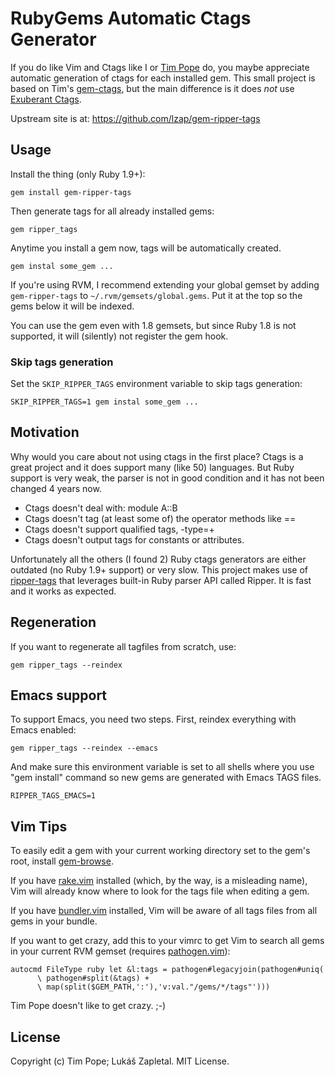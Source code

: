 RubyGems Automatic Ctags Generator
==================================

If you do like Vim and Ctags like I or [Tim Pope][] do, you maybe appreciate
automatic generation of ctags for each installed gem. This small project is
based on Tim's [gem-ctags][], but the main difference is it does *not* use
[Exuberant Ctags][].

Upstream site is at: https://github.com/lzap/gem-ripper-tags

Usage
-----

Install the thing (only Ruby 1.9+):

    gem install gem-ripper-tags

Then generate tags for all already installed gems:

    gem ripper_tags

Anytime you install a gem now, tags will be automatically created.

    gem instal some_gem ...

If you're using RVM, I recommend extending your global gemset by adding
`gem-ripper-tags` to `~/.rvm/gemsets/global.gems`.  Put it at the top so the
gems below it will be indexed.

You can use the gem even with 1.8 gemsets, but since Ruby 1.8 is not
supported, it will (silently) not register the gem hook.

### Skip tags generation

Set the `SKIP_RIPPER_TAGS` environment variable to skip tags generation:

    SKIP_RIPPER_TAGS=1 gem instal some_gem ...

Motivation
----------

Why would you care about not using ctags in the first place? Ctags is a great
project and it does support many (like 50) languages. But Ruby support is very
weak, the parser is not in good condition and it has not been changed 4 years
now.

 * Ctags doesn't deal with: module A::B
 * Ctags doesn't tag (at least some of) the operator methods like ==
 * Ctags doesn't support qualified tags, -type=+
 * Ctags doesn't output tags for constants or attributes.

Unfortunately all the others (I found 2) Ruby ctags generators are either
outdated (no Ruby 1.9+ support) or very slow. This project makes use of
[ripper-tags][] that leverages built-in Ruby parser API called Ripper. It is
fast and it works as expected.

Regeneration
------------

If you want to regenerate all tagfiles from scratch, use:

    gem ripper_tags --reindex

Emacs support
-------------

To support Emacs, you need two steps. First, reindex everything with Emacs
enabled:

    gem ripper_tags --reindex --emacs

And make sure this environment variable is set to all shells where you use
"gem install" command so new gems are generated with Emacs TAGS files.

    RIPPER_TAGS_EMACS=1

Vim Tips
--------

To easily edit a gem with your current working directory set to the
gem's root, install [gem-browse][].

If you have [rake.vim][] installed (which, by the way, is a misleading
name), Vim will already know where to look for the tags file when
editing a gem.

If you have [bundler.vim][] installed, Vim will be aware of all tags
files from all gems in your bundle.

If you want to get crazy, add this to your vimrc to get Vim to search
all gems in your current RVM gemset (requires [pathogen.vim][]):

    autocmd FileType ruby let &l:tags = pathogen#legacyjoin(pathogen#uniq(
          \ pathogen#split(&tags) +
          \ map(split($GEM_PATH,':'),'v:val."/gems/*/tags"')))

Tim Pope doesn't like to get crazy. ;-)

License
-------

Copyright (c) Tim Pope; Lukáš Zapletal. MIT License.

[Tim Pope]: http://tpo.pe/
[Exuberant Ctags]: http://ctags.sourceforge.net/
[gem-ctags]: https://github.com/tpope/gem-ctags
[gem-browse]: https://github.com/tpope/gem-browse
[bundler.vim]: https://github.com/tpope/vim-bundler
[pathogen.vim]: https://github.com/tpope/vim-pathogen
[rake.vim]: https://github.com/tpope/vim-rake
[ripper-tags]: https://github.com/tmm1/ripper-tags
